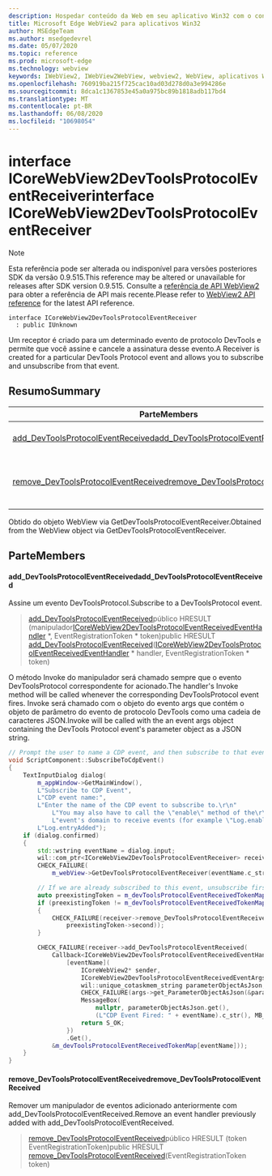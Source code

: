 ```yaml
---
description: Hospedar conteúdo da Web em seu aplicativo Win32 com o controle WebView2 do Microsoft Edge
title: Microsoft Edge WebView2 para aplicativos Win32
author: MSEdgeTeam
ms.author: msedgedevrel
ms.date: 05/07/2020
ms.topic: reference
ms.prod: microsoft-edge
ms.technology: webview
keywords: IWebView2, IWebView2WebView, webview2, WebView, aplicativos Win32, Win32, Edge, ICoreWebView2, ICoreWebView2Controller, controle do navegador, HTML Edge
ms.openlocfilehash: 760919ba215f725cac10ad03d278d0a3e994286e
ms.sourcegitcommit: 8dca1c1367853e45a0a975bc89b1818adb117bd4
ms.translationtype: MT
ms.contentlocale: pt-BR
ms.lasthandoff: 06/08/2020
ms.locfileid: "10698054"
---
```

# <span data-ttu-id="a4f45-104">interface ICoreWebView2DevToolsProtocolEventReceiver</span><span class="sxs-lookup"><span data-stu-id="a4f45-104">interface ICoreWebView2DevToolsProtocolEventReceiver</span></span> 

> [!NOTE]
> <span data-ttu-id="a4f45-105">Esta referência pode ser alterada ou indisponível para versões posteriores SDK da versão 0.9.515.</span><span class="sxs-lookup"><span data-stu-id="a4f45-105">This reference may be altered or unavailable for releases after SDK version 0.9.515.</span></span> <span data-ttu-id="a4f45-106">Consulte a [referência de API WebView2](../../../webview2-api-reference.md) para obter a referência de API mais recente.</span><span class="sxs-lookup"><span data-stu-id="a4f45-106">Please refer to [WebView2 API reference](../../../webview2-api-reference.md) for the latest API reference.</span></span>

```
interface ICoreWebView2DevToolsProtocolEventReceiver
  : public IUnknown
```

<span data-ttu-id="a4f45-107">Um receptor é criado para um determinado evento de protocolo DevTools e permite que você assine e cancele a assinatura desse evento.</span><span class="sxs-lookup"><span data-stu-id="a4f45-107">A Receiver is created for a particular DevTools Protocol event and allows you to subscribe and unsubscribe from that event.</span></span>

## <span data-ttu-id="a4f45-108">Resumo</span><span class="sxs-lookup"><span data-stu-id="a4f45-108">Summary</span></span>

 <span data-ttu-id="a4f45-109">Parte</span><span class="sxs-lookup"><span data-stu-id="a4f45-109">Members</span></span>                        | <span data-ttu-id="a4f45-110">Descrições</span><span class="sxs-lookup"><span data-stu-id="a4f45-110">Descriptions</span></span>
--------------------------------|---------------------------------------------
[<span data-ttu-id="a4f45-111">add_DevToolsProtocolEventReceived</span><span class="sxs-lookup"><span data-stu-id="a4f45-111">add_DevToolsProtocolEventReceived</span></span>](#add_devtoolsprotocoleventreceived) | <span data-ttu-id="a4f45-112">Assine um evento DevToolsProtocol.</span><span class="sxs-lookup"><span data-stu-id="a4f45-112">Subscribe to a DevToolsProtocol event.</span></span>
[<span data-ttu-id="a4f45-113">remove_DevToolsProtocolEventReceived</span><span class="sxs-lookup"><span data-stu-id="a4f45-113">remove_DevToolsProtocolEventReceived</span></span>](#remove_devtoolsprotocoleventreceived) | <span data-ttu-id="a4f45-114">Remover um manipulador de eventos adicionado anteriormente com add_DevToolsProtocolEventReceived.</span><span class="sxs-lookup"><span data-stu-id="a4f45-114">Remove an event handler previously added with add_DevToolsProtocolEventReceived.</span></span>

<span data-ttu-id="a4f45-115">Obtido do objeto WebView via GetDevToolsProtocolEventReceiver.</span><span class="sxs-lookup"><span data-stu-id="a4f45-115">Obtained from the WebView object via GetDevToolsProtocolEventReceiver.</span></span>

## <span data-ttu-id="a4f45-116">Parte</span><span class="sxs-lookup"><span data-stu-id="a4f45-116">Members</span></span>

#### <span data-ttu-id="a4f45-117">add_DevToolsProtocolEventReceived</span><span class="sxs-lookup"><span data-stu-id="a4f45-117">add_DevToolsProtocolEventReceived</span></span> 

<span data-ttu-id="a4f45-118">Assine um evento DevToolsProtocol.</span><span class="sxs-lookup"><span data-stu-id="a4f45-118">Subscribe to a DevToolsProtocol event.</span></span>

> <span data-ttu-id="a4f45-119">[add_DevToolsProtocolEventReceived](#add_devtoolsprotocoleventreceived)público HRESULT (manipulador[ICoreWebView2DevToolsProtocolEventReceivedEventHandler](icorewebview2devtoolsprotocoleventreceivedeventhandler.md) \*, EventRegistrationToken \* token)</span><span class="sxs-lookup"><span data-stu-id="a4f45-119">public HRESULT [add_DevToolsProtocolEventReceived](#add_devtoolsprotocoleventreceived)([ICoreWebView2DevToolsProtocolEventReceivedEventHandler](icorewebview2devtoolsprotocoleventreceivedeventhandler.md) \* handler, EventRegistrationToken \* token)</span></span>

<span data-ttu-id="a4f45-120">O método Invoke do manipulador será chamado sempre que o evento DevToolsProtocol correspondente for acionado.</span><span class="sxs-lookup"><span data-stu-id="a4f45-120">The handler's Invoke method will be called whenever the corresponding DevToolsProtocol event fires.</span></span> <span data-ttu-id="a4f45-121">Invoke será chamado com o objeto do evento args que contém o objeto de parâmetro do evento de protocolo DevTools como uma cadeia de caracteres JSON.</span><span class="sxs-lookup"><span data-stu-id="a4f45-121">Invoke will be called with the an event args object containing the DevTools Protocol event's parameter object as a JSON string.</span></span>

```cpp
// Prompt the user to name a CDP event, and then subscribe to that event.
void ScriptComponent::SubscribeToCdpEvent()
{
    TextInputDialog dialog(
        m_appWindow->GetMainWindow(),
        L"Subscribe to CDP Event",
        L"CDP event name:",
        L"Enter the name of the CDP event to subscribe to.\r\n"
            L"You may also have to call the \"enable\" method of the\r\n"
            L"event's domain to receive events (for example \"Log.enable\").\r\n",
        L"Log.entryAdded");
    if (dialog.confirmed)
    {
        std::wstring eventName = dialog.input;
        wil::com_ptr<ICoreWebView2DevToolsProtocolEventReceiver> receiver;
        CHECK_FAILURE(
            m_webView->GetDevToolsProtocolEventReceiver(eventName.c_str(), &receiver));

        // If we are already subscribed to this event, unsubscribe first.
        auto preexistingToken = m_devToolsProtocolEventReceivedTokenMap.find(eventName);
        if (preexistingToken != m_devToolsProtocolEventReceivedTokenMap.end())
        {
            CHECK_FAILURE(receiver->remove_DevToolsProtocolEventReceived(
                preexistingToken->second));
        }

        CHECK_FAILURE(receiver->add_DevToolsProtocolEventReceived(
            Callback<ICoreWebView2DevToolsProtocolEventReceivedEventHandler>(
                [eventName](
                    ICoreWebView2* sender,
                    ICoreWebView2DevToolsProtocolEventReceivedEventArgs* args) -> HRESULT {
                    wil::unique_cotaskmem_string parameterObjectAsJson;
                    CHECK_FAILURE(args->get_ParameterObjectAsJson(&parameterObjectAsJson));
                    MessageBox(
                        nullptr, parameterObjectAsJson.get(),
                        (L"CDP Event Fired: " + eventName).c_str(), MB_OK);
                    return S_OK;
                })
                .Get(),
            &m_devToolsProtocolEventReceivedTokenMap[eventName]));
    }
}
```

#### <span data-ttu-id="a4f45-122">remove_DevToolsProtocolEventReceived</span><span class="sxs-lookup"><span data-stu-id="a4f45-122">remove_DevToolsProtocolEventReceived</span></span> 

<span data-ttu-id="a4f45-123">Remover um manipulador de eventos adicionado anteriormente com add_DevToolsProtocolEventReceived.</span><span class="sxs-lookup"><span data-stu-id="a4f45-123">Remove an event handler previously added with add_DevToolsProtocolEventReceived.</span></span>

> <span data-ttu-id="a4f45-124">[remove_DevToolsProtocolEventReceived](#remove_devtoolsprotocoleventreceived)público HRESULT (token EventRegistrationToken)</span><span class="sxs-lookup"><span data-stu-id="a4f45-124">public HRESULT [remove_DevToolsProtocolEventReceived](#remove_devtoolsprotocoleventreceived)(EventRegistrationToken token)</span></span>

